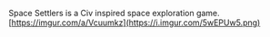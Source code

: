 Space Settlers is a Civ inspired space exploration game. 
[https://imgur.com/a/Vcuumkz](https://i.imgur.com/5wEPUw5.png)
